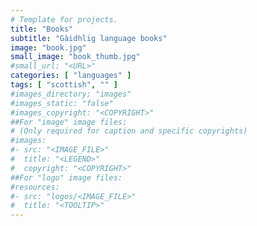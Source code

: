 ```yaml
---
# Template for projects.
title: "Books"
subtitle: "Gàidhlig language books"
image: "book.jpg"
small_image: "book_thumb.jpg"
#small_url: "<URL>"
categories: [ "languages" ]
tags: [ "scottish", "" ]
#images_directory; "images"
#images_static: "false"
#images_copyright: "<COPYRIGHT>"
##For "image" image files:
# (Only required for caption and specific copyrights)
#images:
#- src: "<IMAGE_FILE>"
#  title: "<LEGEND>"
#  copyright: "<COPYRIGHT>"
##For "logo" image files:
#resources:
#- src: "logos/<IMAGE_FILE>"
#  title: "<TOOLTIP>"
---
```



